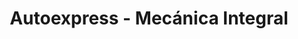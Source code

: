 ---
title: "Autoexpress - Mecánica Integral"
url: /los-olivos/autoexpress-mecanica-integral/
shop: Autowerkstatt
---